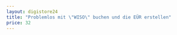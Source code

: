 ```yaml
---
layout: digistore24
title: "Problemlos mit \"WISO\" buchen und die EÜR erstellen"
price: 32
---
```

